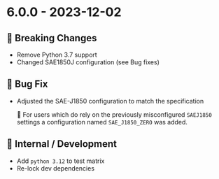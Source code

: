 # 6.0.0 - 2023-12-02 

## 🚨️ Breaking Changes

* Remove Python 3.7 support
* Changed SAE1850J configuration (see Bug fixes)
 
## 🐞 Bug Fix
* Adjusted the SAE-J1850 configuration to match the specification
    
    🚨️ For users which do rely on the previously misconfigured `SAEJ1850` settings a configuration named `SAE_J1850_ZERO` was added.


## 🔩  Internal / Development
* Add `python 3.12` to test matrix
* Re-lock dev dependencies

